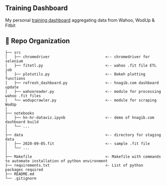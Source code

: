 ## Training Dashboard
My personal [training dashboard](http://www.hnagib.com) aggregating data from Wahoo, WodUp & Fitbit

:open_file_folder: Repo Organization
--------------------------------

    ├── src                
    │   ├── chromedriver                         <-- chromedriver for selenium    
    │   ├── fitetl.py                            <-- wahoo .fit file ETL job    
    │   ├── plotutils.py                         <-- Bokeh plotting functions   
    │   ├── refresh_dashboard.py                 <-- hnagib.com dashboard update
    │   ├── wahooreader.py                       <-- module for processing wahoo .fit files       
    │   └── wodupcrawler.py                      <-- module for scraping WodUp
    │
    ├── notebooks          
    │   ├── hn-hr-dataviz.ipynb                  <-- demo of hnagib.com dashboard build         
    │   └── ...            
    │
    ├── data                                     <-- directory for staging data
    │   ├── 2020-09-05.fit                       <-- sample .fit file      
    │   └── ... 
    │
    ├── Makefile                                 <- Makefile with commands to automate installation of python environment
    ├── requirements.txt                         <- List of python packages required     
    ├── README.md
    └── .gitignore         
